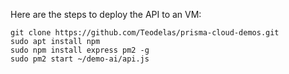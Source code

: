 Here are the steps to deploy the API to an VM:

```
git clone https://github.com/Teodelas/prisma-cloud-demos.git
sudo apt install npm
sudo npm install express pm2 -g
sudo pm2 start ~/demo-ai/api.js

```
